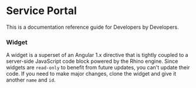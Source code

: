 # Service Portal
This is a documentation reference guide for Developers by Developers.

### Widget
A widget is a superset of an Angular 1.x directive that is tightly coupled to a server-side JavaScript code block powered by the Rhino engine.
Since widgets are `read-only` to benefit from future updates, you can't update their code. If you need to make major changes,
clone the widget and give it another `name` and `id`.
